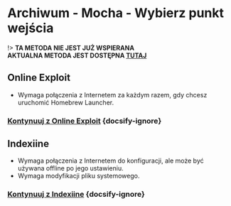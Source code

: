 # Archiwum - Mocha - Wybierz punkt wejścia

!> **TA METODA NIE JEST JUŻ WSPIERANA**  
**AKTUALNA METODA JEST DOSTĘPNA [TUTAJ](../../introduction)**

## Online Exploit

- Wymaga połączenia z Internetem za każdym razem, gdy chcesz uruchomić Homebrew Launcher.

### [**Kontynuuj z Online Exploit**](online-exploit/sd-preparation) {docsify-ignore}

## Indexiine

- Wymaga połączenia z Internetem do konfiguracji, ale może być używana offline po jego ustawieniu.
- Wymaga modyfikacji pliku systemowego.

### [**Kontynuuj z Indexiine**](indexiine/sd-preparation) {docsify-ignore}